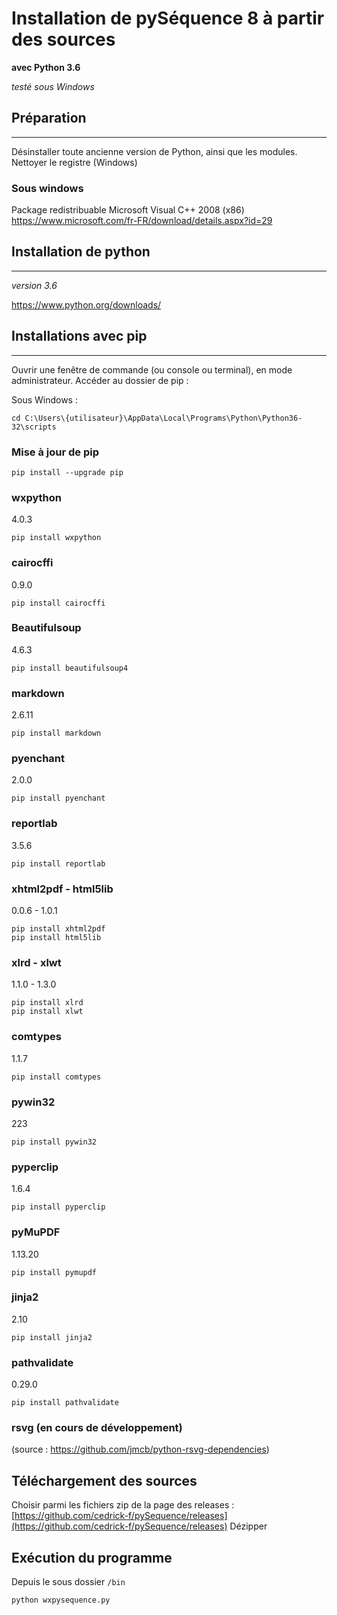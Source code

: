 # Installation de pySéquence 8 à partir des sources #
**avec Python 3.6**

_testé sous Windows_


## Préparation ##
--------------

Désinstaller toute ancienne version de Python, ainsi que les modules.
Nettoyer le registre (Windows)

### Sous windows

Package redistribuable Microsoft Visual C++ 2008 (x86)
https://www.microsoft.com/fr-FR/download/details.aspx?id=29

## Installation de python ##
-------------------------
_version 3.6_

https://www.python.org/downloads/


## Installations avec pip ##
-------------------------
Ouvrir une fenêtre de commande (ou console ou terminal), en mode administrateur.
Accéder au dossier de pip :

Sous Windows :

    cd C:\Users\{utilisateur}\AppData\Local\Programs\Python\Python36-32\scripts



### Mise à jour de pip
   
    pip install --upgrade pip

### wxpython ###
4.0.3
    
    pip install wxpython
    
### cairocffi ###
0.9.0
    
    pip install cairocffi

### Beautifulsoup ###
4.6.3
    
    pip install beautifulsoup4
    
### markdown ###
2.6.11
    
    pip install markdown

### pyenchant ###
2.0.0
    
    pip install pyenchant

### reportlab ###
3.5.6
    
    pip install reportlab

### xhtml2pdf - html5lib ###
0.0.6 - 1.0.1
    
    pip install xhtml2pdf
    pip install html5lib

### xlrd - xlwt ###
1.1.0 - 1.3.0
    
    pip install xlrd
    pip install xlwt

### comtypes ###
1.1.7
    
    pip install comtypes

### pywin32 ###
223
    
    pip install pywin32

### pyperclip ###
1.6.4
    
    pip install pyperclip

### pyMuPDF ###
1.13.20
    
    pip install pymupdf

### jinja2 ###
2.10

    pip install jinja2


### pathvalidate ###
0.29.0

    pip install pathvalidate 

    
    
    
### rsvg (en cours de développement) ###
(source : https://github.com/jmcb/python-rsvg-dependencies)


## Téléchargement des sources
Choisir parmi les fichiers zip de la page des releases : [https://github.com/cedrick-f/pySequence/releases](https://github.com/cedrick-f/pySequence/releases)
Dézipper

## Exécution du programme
Depuis le sous dossier `/bin`

`python wxpysequence.py`


